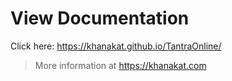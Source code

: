 # View Documentation

Click here: <https://khanakat.github.io/TantraOnline/>

> More information at <https://khanakat.com>
